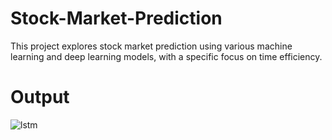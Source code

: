 # Stock-Market-Prediction
This project explores stock market prediction using various machine learning and deep learning models, with a specific focus on time efficiency.

# Output


![lstm](https://github.com/user-attachments/assets/0e0715ba-b54b-48d5-a898-bd4eac36b4cc)
